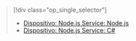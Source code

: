 > [!div class="op_single_selector"]
> * [Dispositivo: Node.js Service: Node.js](../articles/iot-hub/iot-hub-node-node-schedule-jobs.md)
> * [Dispositivo: Node.js Service: C#](../articles/iot-hub/iot-hub-csharp-node-schedule-jobs.md)
> 
> 

